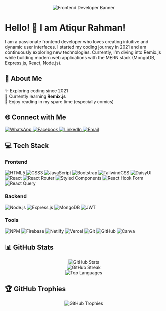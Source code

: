 <div align="center">
  <img src="https://i.ibb.co.com/kV5vGPsM/Frontend-Developer.png" alt="Frontend Developer Banner" />
</div>

<h1>Hello! 👋 I am Atiqur Rahman!</h1>
  <p>
    I am a passionate frontend developer who loves creating intuitive and dynamic user interfaces. I started my coding journey in 2021 and am continuously exploring new            technologies. Currently, I'm diving into Remix.js while building modern web applications with the MERN stack (MongoDB, Express.js, React, Node.js).
  </p>


<h2>💫 About Me</h2>
<p>
  ✨ Exploring coding since 2021<br />
  🌱 Currently learning <b>Remix.js</b><br />
  📖 Enjoy reading in my spare time (especially comics)
</p>

<h2>🌐 Connect with Me</h2>
<p>
  <a href="https://wa.me/8801408368799">
    <img src="https://img.shields.io/badge/WhatsApp-%2300A859.svg?" alt="WhatsApp">
  </a>
  <a href="https://facebook.com/atikemon.hassan.1" target="_blank">
    <img src="https://img.shields.io/badge/Facebook-%231877F2.svg?logo=Facebook&logoColor=white" alt="Facebook" />
  </a>
  <a href="https://linkedin.com/in/atiqur-rahman895" target="_blank">
    <img src="https://img.shields.io/badge/LinkedIn-%230077B5.svg?logo=linkedin&logoColor=white" alt="LinkedIn" />
  </a>
  <a href="mailto:itsatiqur28@gmail.com" target="_blank">
    <img src="https://img.shields.io/badge/Email-D14836?logo=gmail&logoColor=white" alt="Email" />
  </a>
</p>

<h2>💻 Tech Stack</h2>

### **Frontend**
<p>
  <img src="https://img.shields.io/badge/html5-%23E34F26.svg?style=for-the-badge&logo=html5&logoColor=white" alt="HTML5" />
  <img src="https://img.shields.io/badge/css3-%231572B6.svg?style=for-the-badge&logo=css3&logoColor=white" alt="CSS3" />
  <img src="https://img.shields.io/badge/javascript-%23323330.svg?style=for-the-badge&logo=javascript&logoColor=%23F7DF1E" alt="JavaScript" />
  <img src="https://img.shields.io/badge/bootstrap-%238511FA.svg?style=for-the-badge&logo=bootstrap&logoColor=white" alt="Bootstrap" />
  <img src="https://img.shields.io/badge/tailwindcss-%2338B2AC.svg?style=for-the-badge&logo=tailwind-css&logoColor=white" alt="TailwindCSS" />
  <img src="https://img.shields.io/badge/daisyui-5A0EF8?style=for-the-badge&logo=daisyui&logoColor=white" alt="DaisyUI" />
  <img src="https://img.shields.io/badge/react-%2320232a.svg?style=for-the-badge&logo=react&logoColor=%2361DAFB" alt="React" />
  <img src="https://img.shields.io/badge/React_Router-CA4245?style=for-the-badge&logo=react-router&logoColor=white" alt="React Router" />
  <img src="https://img.shields.io/badge/styled--components-DB7093?style=for-the-badge&logo=styled-components&logoColor=white" alt="Styled Components" />
  <img src="https://img.shields.io/badge/React%20Hook%20Form-%23EC5990.svg?style=for-the-badge&logo=reacthookform&logoColor=white" alt="React Hook Form" />
  <img src="https://img.shields.io/badge/React%20Query-FF4154?style=for-the-badge&logo=react%20query&logoColor=white" alt="React Query" />
</p>

### **Backend**
<p>
  <img src="https://img.shields.io/badge/node.js-6DA55F?style=for-the-badge&logo=node.js&logoColor=white" alt="Node.js" />
  <img src="https://img.shields.io/badge/express.js-%23404d59.svg?style=for-the-badge&logo=express&logoColor=%2361DAFB" alt="Express.js" />
  <img src="https://img.shields.io/badge/MongoDB-%234ea94b.svg?style=for-the-badge&logo=mongodb&logoColor=white" alt="MongoDB" />
  <img src="https://img.shields.io/badge/JWT-black?style=for-the-badge&logo=JSON%20web%20tokens" alt="JWT" />
</p>

### **Tools**
<p>
  <img src="https://img.shields.io/badge/NPM-%23CB3837.svg?style=for-the-badge&logo=npm&logoColor=white" alt="NPM" />
  <img src="https://img.shields.io/badge/firebase-%23039BE5.svg?style=for-the-badge&logo=firebase" alt="Firebase" />
  <img src="https://img.shields.io/badge/netlify-%23000000.svg?style=for-the-badge&logo=netlify&logoColor=#00C7B7" alt="Netlify" />
  <img src="https://img.shields.io/badge/vercel-%23000000.svg?style=for-the-badge&logo=vercel&logoColor=white" alt="Vercel" />
  <img src="https://img.shields.io/badge/git-%23F05033.svg?style=for-the-badge&logo=git&logoColor=white" alt="Git" />
  <img src="https://img.shields.io/badge/github-%23121011.svg?style=for-the-badge&logo=github&logoColor=white" alt="GitHub" />
  <img src="https://img.shields.io/badge/Canva-%2300C4CC.svg?style=for-the-badge&logo=Canva&logoColor=white" alt="Canva" />
</p>

<h2>📊 GitHub Stats</h2>
<div align="center">
  <img src="https://github-readme-stats.vercel.app/api?username=AtiqurRahman895&theme=react&hide_border=false&include_all_commits=false&count_private=false" alt="GitHub Stats" />
  <br />
  <img src="https://github-readme-streak-stats.herokuapp.com/?user=AtiqurRahman895&theme=react&hide_border=false" alt="GitHub Streak" />
  <br />
  <img src="https://github-readme-stats.vercel.app/api/top-langs/?username=AtiqurRahman895&theme=react&hide_border=false&include_all_commits=false&count_private=false&layout=compact" alt="Top Languages" />
</div>

<h2>🏆 GitHub Trophies</h2>
<div align="center">
  <img src="https://github-profile-trophy.vercel.app/?username=AtiqurRahman895&theme=algolia&no-frame=true&no-bg=true&margin-w=4" alt="GitHub Trophies" />
</div>
